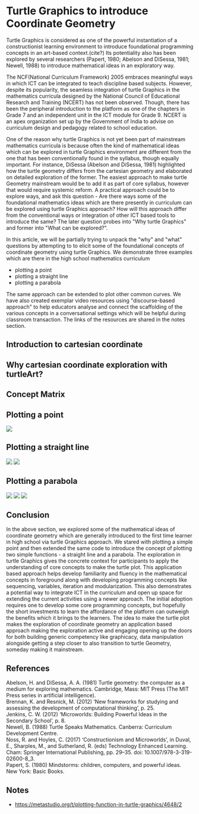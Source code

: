 # Turtle Graphics to introduce Coordinate Geometry

Turtle Graphics is considered as one of the powerful instantiation of a constructionist learning environment to introduce foundational programming concepts in an art-based context.(cite?) Its potentiality also has been explored by several researchers (Papert, 1980; Abelson and DiSessa, 1981; Newell, 1988) to introduce mathematical ideas in an exploratory way.

The NCF(National Curriculum Framework) 2005 embraces meaningful ways in which ICT can be integrated to teach discipline based subjects. However, despite its popularity, the seamless integration of turtle Graphics in the mathematics curricula designed by the National Council of Educational Research and Training (NCERT) has not been observed. Though, there has been the peripheral introduction to the platform as one of the chapters in Grade 7 and an independent unit in the ICT module for Grade 9. NCERT is an apex organization set up by the Government of India to advise on curriculum design and pedagogy related to school education.  

One of the reason why turtle Graphics is not yet been part of mainstream mathematics curricula is because often the kind of mathematical ideas which can be explored in turtle Graphics environment are different from the one that has been conventionally found in the syllabus, though equally important. For instance, DiSessa (Abelson and DiSessa, 1981) highlighted how the turtle geometry differs from the cartesian geometry and elaborated on detailed exploration of the former. 
The easiest approach to make turtle Geometry mainstream would be to add it as part of core syllabus, however that would require systemic reform. A practical approach could be to explore ways, and ask this question - Are there ways some of the foundational mathematics ideas which are there presently in curriculum can be explored using turtle Graphics approach? How will this approach differ from the  conventional ways or integration of other ICT based tools to introduce the same? The later question probes into "Why turtle Graphics" and former into "What can be explored?".

In this article, we will be partially trying to unpack the "why" and "what" questions by attempting to to elicit some of the foundational concepts of coordinate geometry using turtle Graphics. We demonstrate three examples which are there in the high school mathematics curriculum

- plotting a point
- plotting a straight line
- plotting a parabola

The same approach can be extended to plot other common curves. We have also created exemplar video resources using "discourse-based approach" to help educators analyse and connect the scaffolding of the various concepts in a conversational settings which will be helpful during classroom transaction. The links of the resources are shared in the notes section.

## Introduction to cartesian coordinate


## Why cartesian coordinate exploration with turtleArt?

## Concept Matrix  

## Plotting a point

![](./img/p-5.png)

## Plotting a straight line

![](./img/st-line-2.png)
![](./img/st-line-3.png)

## Plotting a parabola

![](img/pb-2.png)
![](img/pb-3-1.png)
![](img/pb-4-1.png)

## Conclusion

In the above section, we explored some of the mathematical ideas of coordinate geometry which are generally introduced to the first time learner in high school via turtle Graphics approach. We stared with plotting a simple point and then extended the same code to introduce the concept of plotting two simple functions - a straight line and a parabola. The exploration in turtle Graphics gives the concrete context for participants to apply the understanding of core concepts to make the turtle plot. This application based approach helps develop familiarity and fluency in the mathematical concepts in foreground along with developing programming concepts like sequencing, variables, iteration and modularization. This also demonstrates a potential way to integrate ICT in the curriculum and open up space for extending the current activities using a newer approach. The initial adoption requires one to develop some core programming concepts, but hopefully the short investments to learn the affordance of the platform can outweigh the benefits which it brings to the learners. The idea to make the turtle plot makes the exploration of coordinate geometry an application based approach making the exploration active and engaging opening up the doors for both building generic competency like graphicacy, data manipulation alongside getting a step closer to also transition to turtle Geometry, someday making it mainstream.

## References

Abelson, H. and DiSessa, A. A. (1981) Turtle geometry: the computer as a medium for exploring mathematics. Cambridge, Mass: MIT Press (The MIT Press series in artificial intelligence).  
Brennan, K. and Resnick, M. (2012) ‘New frameworks for studying and assessing the development of computational thinking’, p. 25.  
Jenkins, C. W. (2012) ‘Microworlds: Building Powerful Ideas in the Secondary School’, p. 8.  
Newell, B. (1988) Turtle Speaks Mathematics. Canberra: Curriculum Development Centre.  
Noss, R. and Hoyles, C. (2017) ‘Constructionism and Microworlds’, in Duval, E., Sharples, M., and Sutherland, R. (eds) Technology Enhanced Learning. Cham: Springer International Publishing, pp. 29–35. doi: 10.1007/978-3-319-02600-8_3.  
Papert, S. (1980) Mindstorms: children, computers, and powerful ideas. New York: Basic Books.


## Notes

- https://metastudio.org/t/plotting-function-in-turtle-graphics/4648/2

